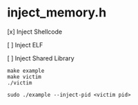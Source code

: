 # inject_memory.h

[x] Inject Shellcode

[ ] Inject ELF

[ ] Inject Shared Library

```
make example
make victim
./victim

sudo ./example --inject-pid <victim pid>

```